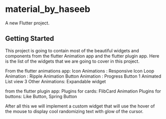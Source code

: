 # material_by_haseeb

A new Flutter project.

## Getting Started

This project is going to contain most of the beautiful widgets and components from the flutter Animation app and the flutter plugin app.
Here is the list of the widgets that we are going to cover in this project.

From the flutter animations app:
Icon Animations : Responsive Icon 
Loop Animation : Ripple Animation
Button Animation : Progress Button 1
Animated List view 3
Other Animations: Expandable widget

from the flutter plugin app:
Plugins for cards: FlibCard Animation
Plugins for buttons: Like Button, Spring Button


After all this we will implement a custom widget that will use the hover of the mouse to display cool randomizing text with glow of the cursor.
